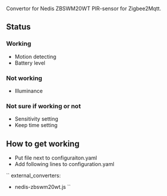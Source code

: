 Convertor for Nedis ZBSWM20WT PIR-sensor for Zigbee2Mqtt. 
## Status

### Working
- Motion detecting
- Battery level

### Not working
- Illuminance

### Not sure if working or not
- Sensitivity setting
- Keep time setting

## How to get working
- Put file next to configuraiton.yaml
- Add following lines to configuration.yaml

``
external_converters:
  - nedis-zbswm20wt.js
``
